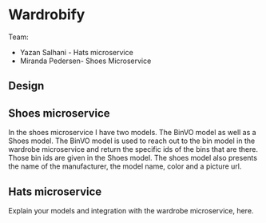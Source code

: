 # Wardrobify

Team:

* Yazan Salhani - Hats microservice
* Miranda Pedersen- Shoes Microservice

## Design

## Shoes microservice

In the shoes microservice I have two models. The BinVO model as well as a Shoes model. The BinVO model is used to reach out to the bin model in the wardrobe microservice and return the specific ids of the bins that are there. Those bin ids are given in the Shoes model. The shoes model also presents the name of the manufacturer, the model name, color and a picture url.

## Hats microservice

Explain your models and integration with the wardrobe
microservice, here.
